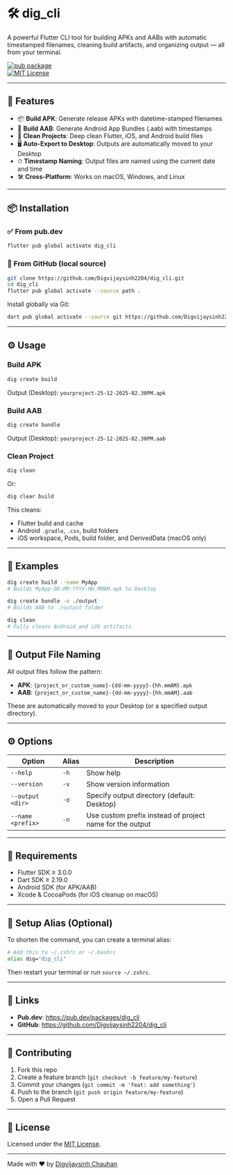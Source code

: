 # 🛠️ dig_cli

A powerful Flutter CLI tool for building APKs and AABs with automatic timestamped filenames, cleaning build artifacts, and organizing output — all from your terminal.

[![pub package](https://img.shields.io/pub/v/dig_cli.svg)](https://pub.dev/packages/dig_cli)  
[![MIT License](https://img.shields.io/badge/license-MIT-blue.svg)](LICENSE)

---

## 🚀 Features

- 📦 **Build APK**: Generate release APKs with datetime-stamped filenames  
- 🎯 **Build AAB**: Generate Android App Bundles (.aab) with timestamps  
- 🧹 **Clean Projects**: Deep clean Flutter, iOS, and Android build files  
- 🖥️ **Auto-Export to Desktop**: Outputs are automatically moved to your Desktop  
- ⏱ **Timestamp Naming**: Output files are named using the current date and time  
- 🛠 **Cross-Platform**: Works on macOS, Windows, and Linux  

---

## 📦 Installation

### ✅ From pub.dev

```bash
flutter pub global activate dig_cli
```

### 📁 From GitHub (local source)

```bash
git clone https://github.com/Digvijaysinh2204/dig_cli.git
cd dig_cli
flutter pub global activate --source path .
```

Install globally via Git:

```bash
dart pub global activate --source git https://github.com/Digvijaysinh2204/dig_cli.git
```
---

## ⚙️ Usage

### Build APK

```bash
dig create build
```

Output (Desktop): `yourproject-25-12-2025-02.30PM.apk`

### Build AAB

```bash
dig create bundle
```

Output (Desktop): `yourproject-25-12-2025-02.30PM.aab`

### Clean Project

```bash
dig clean
```

Or:

```bash
dig clear build
```

This cleans:
- Flutter build and cache  
- Android `.gradle`, `.cxx`, build folders  
- iOS workspace, Pods, build folder, and DerivedData (macOS only)

---

## 🧪 Examples

```bash
dig create build --name MyApp
# Builds MyApp-DD-MM-YYYY-HH.MMAM.apk to Desktop

dig create bundle -o ./output
# Builds AAB to ./output folder

dig clean
# Fully cleans Android and iOS artifacts
```

---

## 📂 Output File Naming

All output files follow the pattern:

- **APK**: `{project_or_custom_name}-{dd-mm-yyyy}-{hh.mmAM}.apk`  
- **AAB**: `{project_or_custom_name}-{dd-mm-yyyy}-{hh.mmAM}.aab`  

These are automatically moved to your Desktop (or a specified output directory).

---

## ⚙️ Options

| Option              | Alias | Description                                                  |
|---------------------|-------|--------------------------------------------------------------|
| `--help`            | `-h`  | Show help                                                    |
| `--version`         | `-v`  | Show version information                                     |
| `--output <dir>`    | `-o`  | Specify output directory (default: Desktop)                  |
| `--name <prefix>`   | `-n`  | Use custom prefix instead of project name for the output     |

---

## 🧬 Requirements

- Flutter SDK ≥ 3.0.0  
- Dart SDK ≥ 2.19.0  
- Android SDK (for APK/AAB)  
- Xcode & CocoaPods (for iOS cleanup on macOS)

---

## 🔧 Setup Alias (Optional)

To shorten the command, you can create a terminal alias:

```bash
# Add this to ~/.zshrc or ~/.bashrc
alias dig="dig_cli"
```

Then restart your terminal or run `source ~/.zshrc`.

---

## 🔗 Links

- **Pub.dev**: https://pub.dev/packages/dig_cli  
- **GitHub**: https://github.com/Digvijaysinh2204/dig_cli  

---

## 🤝 Contributing

1. Fork this repo  
2. Create a feature branch (`git checkout -b feature/my-feature`)  
3. Commit your changes (`git commit -m 'feat: add something'`)  
4. Push to the branch (`git push origin feature/my-feature`)  
5. Open a Pull Request

---

## 📝 License

Licensed under the [MIT License](LICENSE).

---

Made with ❤️ by [Digvijaysinh Chauhan](https://github.com/Digvijaysinh2204)
